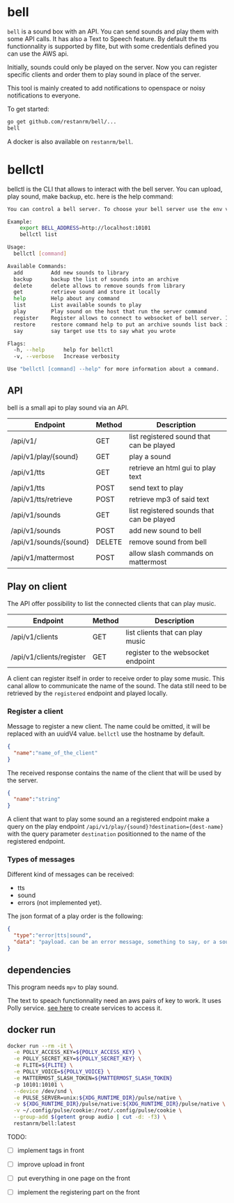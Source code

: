 # bell
`bell` is a sound box with an API. You can send sounds and play them with some API calls. It has also a Text to Speech feature. By default the tts functionnality is supported by flite, but with some credentials defined you can use the AWS api.

Initially, sounds could only be played on the server. Now you can register specific clients and order them to play sound in place of the server.

This tool is mainly created to add notifications to openspace or noisy notifications to everyone.

To get started:
```bash
go get github.com/restanrm/bell/...
bell
```
A docker is also available on `restanrm/bell`.

# bellctl
bellctl is the CLI that allows to interact with the bell server. You can upload, play sound, make backup, etc.
here is the help command:

```bash
You can control a bell server. To choose your bell server use the env variable BELL_ADDRESS.addCmd

Example:
	export BELL_ADDRESS=http://localhost:10101
	bellctl list

Usage:
  bellctl [command]

Available Commands:
  add         Add new sounds to library
  backup      backup the list of sounds into an archive
  delete      delete allows to remove sounds from library
  get         retrieve sound and store it locally
  help        Help about any command
  list        List available sounds to play
  play        Play sound on the host that run the server command
  register    Register allows to connect to websocket of bell server. It will receive play orders and run them with `mpv`.
  restore     restore command help to put an archive sounds list back into a bell server
  say         say target use tts to say what you wrote

Flags:
  -h, --help      help for bellctl
  -v, --verbose   Increase verbosity

Use "bellctl [command] --help" for more information about a command.
```

## API
bell is a small api to play sound via an API.

| Endpoint               | Method | Description                               |
| ---------------------- | ------ | ----------------------------------------- |
| /api/v1/               | GET    | list registered sound that can be played  |
| /api/v1/play/{sound}   | GET    | play a sound                              |
| /api/v1/tts            | GET    | retrieve an html gui to play text         |
| /api/v1/tts            | POST   | send text to play                         |
| /api/v1/tts/retrieve   | POST   | retrieve mp3 of said text                 |
| /api/v1/sounds         | GET    | list registered sounds that can be played |
| /api/v1/sounds         | POST   | add new sound to bell                     |
| /api/v1/sounds/{sound} | DELETE | remove sound from bell                    |
| /api/v1/mattermost     | POST   | allow slash commands on mattermost        |


## Play on client
The API offer possibility to list the connected clients that can play music.

| Endpoint                 | Method | Description                               |
| ----------------------   | ------ | ----------------------------------------- |
| /api/v1/clients          | GET    | list clients that can play music          |
| /api/v1/clients/register | GET    | register to the websocket endpoint        |

A client can register itself in order to receive order to play some music.
This canal allow to communicate the name of the sound. The data still need to
be retrieved by the `registered` endpoint and played locally.

### Register a client
Message to register a new client. The name could be omitted, it will be replaced with an uuidV4 value. `bellctl` use the hostname by default.
```json
{
  "name":"name_of_the_client"
}
```
The received response contains the name of the client that will be used by the server.
```json
{
  "name":"string"
}
```

A client that want to play some sound an a registered endpoint make a query on the play endpoint `/api/v1/play/{sound}?destination={dest-name}` with the query parameter `destination` positionned to the name of the registered endpoint.

### Types of messages
Different kind of messages can be received:
- tts
- sound
- errors (not implemented yet).

The json format of a play order is the following:
```json
{
  "type":"error|tts|sound",
  "data": "payload. can be an error message, something to say, or a sound to retrieve."
}
```

## dependencies
This program needs `mpv` to play sound.

The text to speach functionnality need an aws pairs of key to work. It uses Polly service.
[see here](https://console.aws.amazon.com/iam/home#/security_credential) to create services to access it.


## docker run
```bash
docker run --rm -it \
  -e POLLY_ACCESS_KEY=${POLLY_ACCESS_KEY} \
  -e POLLY_SECRET_KEY=${POLLY_SECRET_KEY} \
  -e FLITE=${FLITE} \
  -e POLLY_VOICE=${POLLY_VOICE} \
  -e MATTERMOST_SLASH_TOKEN=${MATTERMOST_SLASH_TOKEN}
  -p 10101:10101 \
  --device /dev/snd \
  -e PULSE_SERVER=unix:${XDG_RUNTIME_DIR}/pulse/native \
  -v ${XDG_RUNTIME_DIR}/pulse/native:${XDG_RUNTIME_DIR}/pulse/native \
  -v ~/.config/pulse/cookie:/root/.config/pulse/cookie \
  --group-add $(getent group audio | cut -d: -f3) \
  restanrm/bell:latest
```


TODO:
- [ ] implement tags in front
- [ ] improve upload in front
- [ ] put everything in one page on the front
- [ ] implement the registering part on the front


